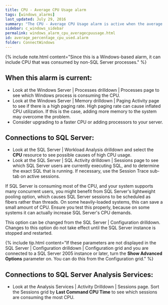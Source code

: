 ```yaml
---
title: CPU - Average CPU Usage alarm
tags: [windows_alarms]
last_updated: July 29, 2016
summary: "The CPU - Average CPU Usage alarm is active when the average CPU utilization of the server exceeds a threshold. This value is taken over a specific number of background collections. Sustained high CPU utilization can adversely effect the performance of SQL Server and anything else using this server."
sidebar: c_windows_sidebar
permalink: windows_alarm_cpu_averagecpuusage.html
id: average_percentage_cpu_used.alarm
folder: ConnectWindows
---
```




{% include note.html content="Since this is a Windows-based alarm, it can include CPU that was consumed by non-SQL Server processes." %}

## When this alarm is current:

* Look at the Windows Server \| Processes drilldown \| Processes page to see which Windows process is consuming the CPU.
* Look at the Windows Server \| Memory drilldown \| Paging Activity page to see if there is a high paging rate. High paging rate can cause inflated CPU utilization. If this is the case, adding more memory to the system may overcome the problem.
* Consider upgrading to a faster CPU or adding processors to your server.

## Connections to SQL Server:

* Look at the SQL Server \| Workload Analysis drilldown and select the **CPU** resource to see possible causes of high CPU usage.
* Look at the SQL Server \| SQL Activity drilldown \| Sessions page to see which SQL Server users are currently
 executing SQL, and to determine the exact SQL that is running. If necessary, use the Session Trace sub-tab on active sessions.

If SQL Server is consuming most of the CPU, and your system supports many concurrent users, you might benefit from SQL Server's lightweight pooling option, which causes SQL Server sessions to be scheduled as fibers rather than threads. On some heavily-loaded systems, this can save a small amount of CPU. Ensure you test this properly, because on some systems it can actually increase SQL Server's CPU demands.

This option can be changed from the SQL Server \| Configuration drilldown. Changes to this option do not take effect until the SQL Server instance is stopped and restarted. 

{% include tip.html content="If these parameters are not displayed in the SQL Server \| Configuration drilldown \| Configuration grid and you are connected to a SQL Server 2005 instance or later, turn the **Show Advanced Options** parameter on. You can do this from the Configuration grid." %}


## Connections to SQL Server Analysis Services:

* Look at the Analysis Services \| Activity Drilldown \| Sessions page. Sort the Sessions grid by **Last Command CPU Time** to see which sessions are consuming the most CPU.
